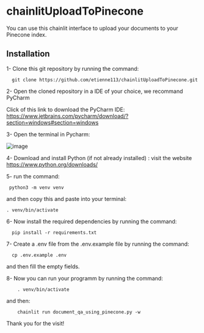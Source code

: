 # chainlitUploadToPinecone
You can use this chainlit interface to upload your documents to your Pinecone index.

## Installation

1- Clone this git repository by running the command: 
```shell
  git clone https://github.com/etienne113/chainlitUploadToPinecone.git
```
  
2- Open the cloned repository in a IDE of your choice, we recommand PyCharm

  Click of this link to download the PyCharm IDE: https://www.jetbrains.com/pycharm/download/?section=windows#section=windows
  
3- Open the terminal in Pycharm: 

  ![image](https://github.com/etienne113/chainlitUploadToPinecone/assets/96786848/7f313354-27f0-4f6e-934c-51815132ea60)
  
4- Download and install  Python (if not already installed) : visit the website https://www.python.org/downloads/

5- run the command:
  ```shell
   python3 -m venv venv
  ```
  and then copy this and paste into your terminal:
  ```shell
  . venv/bin/activate
  ```
  
6- Now install the required dependencies by running the command:
```shell
  pip install -r requirements.txt
```
7- Create a .env file from the .env.example file by running the command:
  ```shell
    cp .env.example .env
  ```
and then fill the empty fields.

8- Now you can run your programm by running the command:
```shell
    . venv/bin/activate
```
and then: 
```shell
    chainlit run document_qa_using_pinecone.py -w
```

  Thank you for the visit! 
